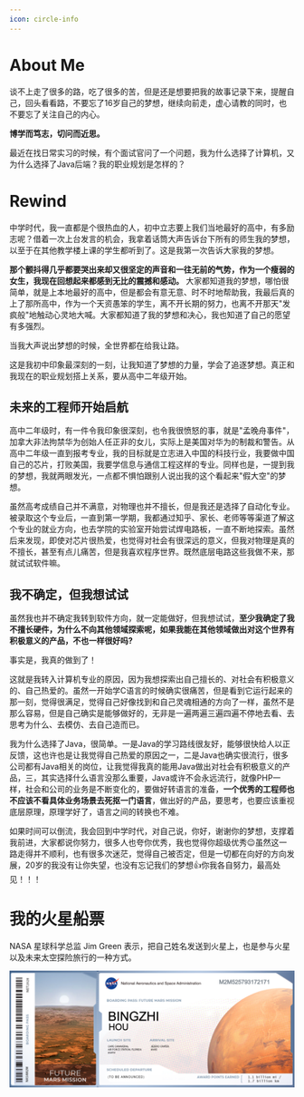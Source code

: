 ```yaml
---
icon: circle-info
---
```


# About Me

谈不上走了很多的路，吃了很多的苦，但是还是想要把我的故事记录下来，提醒自己，回头看看路，不要忘了16岁自己的梦想，继续向前走，虚心请教的同时，也不要忘了关注自己的内心。

**博学而笃志，切问而近思。**

最近在找日常实习的时候，有个面试官问了一个问题，我为什么选择了计算机，又为什么选择了Java后端？我的职业规划是怎样的？

# Rewind

中学时代，我一直都是个很热血的人，初中立志要上我们当地最好的高中，有多励志呢？借着一次上台发言的机会，我拿着话筒大声告诉台下所有的师生我的梦想，以至于在其他教学楼上课的学生都听到了。这是我第一次告诉大家我的梦想。

**那个颤抖得几乎都要哭出来却又很坚定的声音和一往无前的气势，作为一个瘦弱的女生，我现在回想起来都感到无比的震撼和感动。** 大家都知道我的梦想，哪怕很简单，就是上本地最好的高中，但是都会有意无意、时不时地帮助我，我最后真的上了那所高中，作为一个天资愚笨的学生，离不开长期的努力，也离不开那天"发疯般"地触动心灵地大喊。大家都知道了我的梦想和决心，我也知道了自己的愿望有多强烈。

当我大声说出梦想的时候，全世界都在给我让路。

这是我初中印象最深刻的一刻，让我知道了梦想的力量，学会了追逐梦想。真正和我现在的职业规划搭上关系，要从高中二年级开始。

## 未来的工程师开始启航

高中二年级时，有一件令我印象很深刻，也令我很愤怒的事，就是"孟晚舟事件"，加拿大非法拘禁华为创始人任正非的女儿，实际上是美国对华为的制裁和警告。从高中二年级一直到报考专业，我的目标就是立志进入中国的科技行业，我要做中国自己的芯片，打败美国，我要学信息与通信工程这样的专业。同样也是，一提到我的梦想，我就两眼发光，一点都不惧怕跟别人说出我的这个看起来"假大空"的梦想。

虽然高考成绩自己并不满意，对物理也并不擅长，但是我还是选择了自动化专业。被录取这个专业后，一直到第一学期，我都通过知乎、家长、老师等等渠道了解这个专业的就业方向，也去学院的实验室开始尝试焊电路板，一直不断地探索。虽然后来发现，即使对芯片很热爱，也觉得对社会有很深远的意义，但我对物理是真的不擅长，甚至有点儿痛苦，但是我喜欢程序世界。既然底层电路这些我做不来，那就试试软件嘛。

## 我不确定，但我想试试

虽然我也并不确定我转到软件方向，就一定能做好，但我想试试，**至少我确定了我不擅长硬件，为什么不向其他领域探索呢，如果我能在其他领域做出对这个世界有积极意义的产品，不也一样很好吗?**

事实是，我真的做到了！

这就是我转入计算机专业的原因，因为我想探索出自己擅长的、对社会有积极意义的、自己热爱的。虽然一开始学C语言的时候确实很痛苦，但是看到它运行起来的那一刻，觉得很满足，觉得自己好像找到和自己灵魂相通的方向了一样，虽然不是那么容易，但是自己确实是能够做好的，无非是一遍两遍三遍四遍不停地去看、去思考为什么、去模仿、去自己造而已。

我为什么选择了Java，很简单。一是Java的学习路线很友好，能够很快给人以正反馈，这也许也是让我觉得自己热爱的原因之一，二是Java也确实很流行，很多公司都有Java相关的岗位，让我觉得我真的能用Java做出对社会有积极意义的产品，三，其实选择什么语言没那么重要，Java或许不会永远流行，就像PHP一样，社会和公司的业务是不断变化的，要做好转语言的准备，**一个优秀的工程师也不应该不看具体业务场景去死抠一门语言**，做出好的产品，要思考，也要应该重视底层原理，原理学好了，语言之间的转换也不难。

如果时间可以倒流，我会回到中学时代，对自己说，你好，谢谢你的梦想，支撑着我前进，大家都说你努力，很多人也夸你优秀，我也觉得你超级优秀😉虽然这一路走得并不顺利，也有很多次迷茫，觉得自己被否定，但是一切都在向好的方向发展，20岁的我没有让你失望，也没有忘记我们的梦想👍你我各自努力，最高处见！！！

# 我的火星船票

NASA 星球科学总监 Jim Green 表示，把自己姓名发送到火星上，也是参与火星以及未来太空探险旅行的一种方式。

![Forever Young](image.png)
